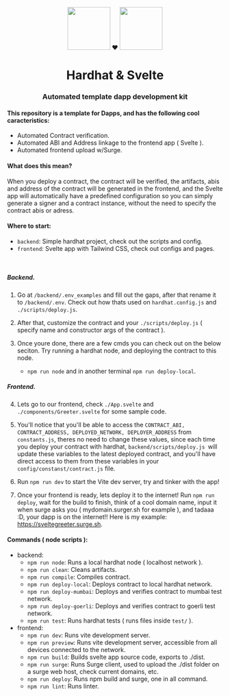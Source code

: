 <div align="center">
    <img width="100" src="https://i.imgur.com/V0ZiJwf.png">
     ❤️
    <img width="100" src="https://i.imgur.com/lvljl2F.png">

# Hardhat & Svelte
### Automated template dapp development kit
</div>

#### This repository is a template for Dapps, and has the following cool caracteristics:

- Automated Contract verification.
- Automated ABI and Address linkage to the frontend app ( Svelte ).
- Automated frontend upload w/Surge.

#### What does this mean?

When you deploy a contract, the contract will be verified, the artifacts, abis and address of the contract will be generated in the frontend, and the Svelte app will automatically have a predefined configuration so you can simply generate a signer and a contract instance, without the need to specify the contract abis or adress.


#### Where to start:

- `backend`: Simple hardhat project, check out the scripts and config.
- `frontend`: Svelte app with Tailwind CSS, check out configs and pages.

<br>

##### Backend.
1. Go at `/backend/.env_examples` and fill out the gaps, after that rename it to `/backend/.env`.
Check out how thats used on `hardhat.config.js` and `./scripts/deploy.js`.


2. After that, customize the contract and your `./scripts/deploy.js` ( specify name and constructor args of the contract ).

3. Once youre done, there are a few cmds you can check out on the below seciton. Try running a hardhat node, and deploying the contract to this node.
    - `npm run node` and in another terminal `npm run deploy-local`.

##### Frontend.
4. Lets go to our frontend, check `./App.svelte` and `./components/Greeter.svelte` for some sample code.

5.  You'll notice that you'll be able to access the `CONTRACT_ABI, CONTRACT_ADDRESS, DEPLOYED_NETWORK, DEPLOYER_ADDRESS` from `constants.js`, theres no need to change these values, since each time you deploy your contract with hardhat, `backend/scripts/deploy.js `will update these variables to the latest deployed contract, and you'll have direct access to them from these variables in your `config/constanst/contract.js` file.

6. Run `npm run dev` to start the Vite dev server, try and tinker with the app!

7. Once your frontend is ready, lets deploy it to the internet! Run `npm run deploy`, wait for the build to finish, think of a cool domain name, input it when surge asks you ( mydomain.surger.sh for example ), and tadaaa :D, your dapp is on the internet!! Here is my example: https://sveltegreeter.surge.sh.

#### Commands ( node scripts ):
- backend:
    - `npm run node`: Runs a local hardhat node ( localhost network ).
    - `npm run clean`: Cleans artifacts.
    - `npm run compile`: Compiles contract.
    - `npm run deploy-local`: Deploys contract to local hardhat network.
    - `npm run deploy-mumbai`: Deploys and verifies contract to mumbai test network.
    - `npm run deploy-goerli`: Deploys and verifies contract to goerli test network.
    - `npm run test`: Runs hardhat tests ( runs files inside `test/` ).
- frontend:
    - `npm run dev`: Runs vite development server.
    - `npm run preview`: Runs vite development server, accessible from all devices connected to the network.
    - `npm run build`: Builds svelte app source code, exports to ./dist.
    - `npm run surge`: Runs Surge client, used to upload the ./dist folder on a surge web host, check current domains, etc.
    - `npm run deploy`: Runs npm build and surge, one in all command.
    - `npm run lint`: Runs linter.